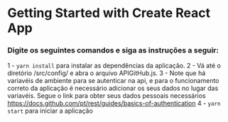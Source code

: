 # Getting Started with Create React App

### Digite os seguintes comandos e siga as instruções a seguir:

1 - `yarn install` para instalar as dependências da aplicação.
2 - Vá até o diretório /src/config/ e abra o arquivo APIGitHub.js.
3 - Note que há variavéis de ambiente para se autenticar na api, e para o funcionamento correto da aplicação é necessário adicionar os seus dados no lugar das variavéis. Segue o link para obter seus dados pessoais necessários https://docs.github.com/pt/rest/guides/basics-of-authentication
4 - `yarn start` para iniciar a aplicação
